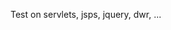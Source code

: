 <html>
	<head>
		<title></title>
	</head>
	<body>
		<p>
			Test on servlets, jsps, jquery, dwr, ...</p>
	</body>
</html>

